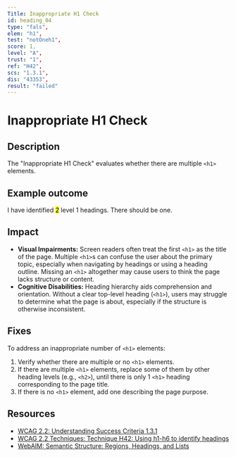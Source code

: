 ```yaml
---
Title: Inappropriate H1 Check
id: heading_04
type: "fals",
elem: "h1",
test: "notOneh1",
score: 1,
level: "A",
trust: "1",
ref: "H42",
scs: "1.3.1",
dis: "43353",
result: "failed"
---
```


# Inappropriate H1 Check

## Description

The "Inappropriate H1 Check" evaluates whether there are multiple <code>&lt;h1&gt;</code> elements.

## Example outcome

I have identified <mark>2</mark> level 1 headings. There should be one.

## Impact

- **Visual Impairments:** Screen readers often treat the first <code>&lt;h1&gt;</code> as the title of the page. Multiple <code>&lt;h1&gt;</code>s can confuse the user about the primary topic, especially when navigating by headings or using a heading outline. Missing an <code>&lt;h1&gt;</code> altogether may cause users to think the page lacks structure or content.
- **Cognitive Disabilities:** Heading hierarchy aids comprehension and orientation. Without a clear top-level heading (<code>&lt;h1&gt;</code>), users may struggle to determine what the page is about, especially if the structure is otherwise inconsistent.

## Fixes

To address an inappropriate number of <code>&lt;h1&gt;</code> elements:

1. Verify whether there are multiple or no <code>&lt;h1&gt;</code> elements.
2. If there are multiple <code>&lt;h1&gt;</code> elements, replace some of them by other heading levels (e.g., <code>&lt;h2&gt;</code>), until there is only 1 <code>&lt;h1&gt;</code> heading corresponding to the page title.
3. If there is no <code>&lt;h1&gt;</code> element, add one describing the page purpose.

## Resources

- [WCAG 2.2: Understanding Success Criteria 1.3.1](https://www.w3.org/WAI/WCAG22/Understanding/info-and-relationships)
- [WCAG 2.2 Techniques: Technique H42: Using h1-h6 to identify headings](https://www.w3.org/WAI/WCAG22/Techniques/html/H42)
- [WebAIM: Semantic Structure: Regions, Headings, and Lists](https://webaim.org/techniques/semanticstructure/)
